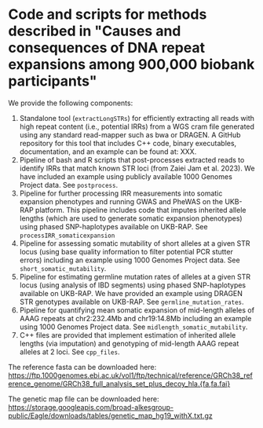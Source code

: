# Code and scripts for methods described in "Causes and consequences of DNA repeat expansions among 900,000 biobank participants"

We provide the following components:

1)	Standalone tool (``extractLongSTRs``) for efficiently extracting all reads with high repeat content (i.e., potential IRRs) from a WGS cram file generated using any standard read-mapper such as bwa or DRAGEN. A GitHub repository for this tool that includes C++ code, binary executables, documentation, and an example can be found at: XXX.
2)	Pipeline of bash and R scripts that post-processes extracted reads to identify IRRs that match known STR loci (from Zaiei Jam et al. 2023). We have included an example using publicly available 1000 Genomes Project data. See ``postprocess``.
3)	Pipeline for further processing IRR measurements into somatic expansion phenotypes and running GWAS and PheWAS on the UKB-RAP platform. This pipeline includes code that imputes inherited allele lengths (which are used to generate somatic expansion phenotypes) using phased SNP-haplotypes available on UKB-RAP. See ``processIRR_somaticexpansion``
4)	Pipeline for assessing somatic mutability of short alleles at a given STR locus (using base quality information to filter potential PCR stutter errors) including an example using 1000 Genomes Project data. See ``short_somatic_mutability``.
5)	Pipeline for estimating germline mutation rates of alleles at a given STR locus (using analysis of IBD segments) using phased SNP-haplotypes available on UKB-RAP. We have provided an example using DRAGEN STR genotypes available on UKB-RAP. See ``germline_mutation_rates``.
6)	Pipeline for quantifying mean somatic expansion of mid-length alleles of AAAG repeats at chr2:232.4Mb and chr19:14.8Mb including an example using 1000 Genomes Project data. See ``midlength_somatic_mutability``.
7)	C++ files are provided that implement estimation of inherited allele lengths (via imputation) and genotyping of mid-length AAAG repeat alleles at 2 loci. See ``cpp_files``.

   
The reference fasta can be downloaded here: https://ftp.1000genomes.ebi.ac.uk/vol1/ftp/technical/reference/GRCh38_reference_genome/GRCh38_full_analysis_set_plus_decoy_hla.{fa,fa.fai}

The genetic map file can be downloaded here: https://storage.googleapis.com/broad-alkesgroup-public/Eagle/downloads/tables/genetic_map_hg19_withX.txt.gz 
